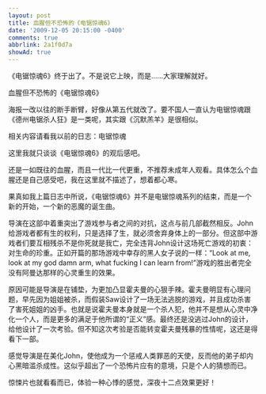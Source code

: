 ```yaml
---
layout: post
title: 血腥但不恐怖的《电锯惊魂6》
date: '2009-12-05 20:15:00 -0400'
comments: true
abbrlink: 2a1f0d7a
showAd: true
---
```

《电锯惊魂6》终于出了。不是说它上映，而是……大家理解就好。

血腥但不恐怖的《电锯惊魂6》

海报一改以往的断手断臂，好像从第五代就改了。要不国人一直认为电锯惊魂跟《德州电锯杀人狂》是一类呢，其实跟《沉默羔羊》是很相似。

相关内容请看我以前的日志：电锯惊魂

这里我就只谈谈《电锯惊魂6》的观后感吧。

还是一如既往的血腥，而且一代比一代更重，不推荐未成年人观看。具体怎么个血腥还是自己感受吧，我在这里就不描述了，想着都心寒。

果真如我上篇日志中所说，《电锯惊魂6》并不是电锯惊魂系列的结束，而是一个新的开始，一个新的恶魔的诞生曲。

导演在这部中着重突出了游戏参与者之间的对抗，这点与前几部截然相反。John给游戏者都有生的权利，只是选择了生，就必须舍弃身体上的一部分。但这部中游戏者们要互相残杀不是你死就是我亡，完全违背John设计这场死亡游戏的初衷：对生命的珍重。正如开篇的那场游戏中幸存的黑人女子说的一样：“Look at me, look at my god damn arm, what fucking I can learn from!”游戏的胜出者完全没有阿曼达那样的心灵重生的效果。

原因可能是导演是在铺垫，为更加凸显霍夫曼的心狠手辣。霍夫曼明显有心理问题，早先因为姐姐被杀，而假装Saw设计了一场无法逃脱的游戏，并且成功杀害了害死姐姐的凶手。也就是说霍夫曼本身就是一个杀人犯，他并不是想从心灵中净化一个人，而是更多的满足于他所谓的“正义”感。最终还是没逃过John的设计，给他设计了一次考验。但不知这次考验是否能转变霍夫曼残暴的性情呢，这还是得看下一部。

感觉导演是在美化John，使他成为一个惩戒人类罪恶的天使，反而他的弟子却内心黑暗滥杀成性。这似乎超出了一个恐怖片应有的意境，只是个人的猜想而已。

惊悚片也就看看而已，体验一种心悸的感觉，深夜十二点效果更好！
